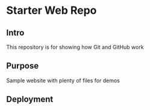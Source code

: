 # Starter Web Repo

## Intro

This repository is for showing how Git and GitHub work

## Purpose

Sample website with plenty of files for demos

## Deployment

